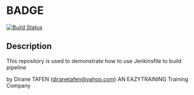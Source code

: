 # BADGE
[![Build Status](http://18.208.126.157/buildStatus/icon?job=student-list_jenkins-cd)](http://18.208.126.157/job/student-list_jenkins-cd/)

## Description

This repository is used to demonstrate how to use Jenkinsfile to build pipeline

by Dirane TAFEN (diranetafen@yahoo.com)
AN EAZYTRAINING Training Company
